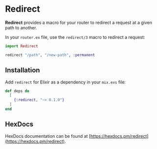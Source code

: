 # Redirect

**Redirect** provides a macro for your router to redirect a request at a given
path to another.

In your `router.ex` file, use the `redirect/3` macro to redirect a request:

```elixir
import Redirect

redirect "/path", "/new-path", :permanent
```

## Installation

Add `redirect` for Elixir as a dependency in your `mix.exs` file:

```elixir
def deps do
  [
    {:redirect, "~> 0.1.0"}
  ]
end
```

## HexDocs

HexDocs documentation can be found at [https://hexdocs.pm/redirect](https://hexdocs.pm/redirect).

